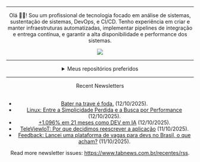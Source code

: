 <div align="center">
<hr>
<p>Olá 👋🏾! Sou um profissional de tecnologia focado em análise de sistemas, sustentação de sistemas, DevOps, e CI/CD. Tenho experiência em criar e manter infraestruturas automatizadas, implementar pipelines de integração e entrega contínua, e garantir a alta disponibilidade e performance dos sistemas.</p>
  <img src="https://media.giphy.com/media/yAGIvCiwPJn5C/giphy.gif">
<hr>
  <details>
  <summary>Meus repositórios preferidos</summary>
  <br />
  Alguns dos meus melhores repositórios:
  <br />
<br />
  <ul><li><a href=https://github.com/commitgeist/aluratube target="_blank" rel="noopener noreferrer">commitgeist/aluratube</a> (<b>0</b> ✨ and <b>0</b> 🍴): Aluratube - Desenvolvido durante a imersão React da Alura no final de 2022</li><li><a href=https://github.com/commitgeist/nlw-ia target="_blank" rel="noopener noreferrer">commitgeist/nlw-ia</a> (<b>0</b> ✨ and <b>0</b> 🍴): Projeto desenvolvido durante a NLW IA - Usando a API da OPENAI</li><li><a href=https://github.com/commitgeist/nlw-journey-ia target="_blank" rel="noopener noreferrer">commitgeist/nlw-journey-ia</a> (<b>0</b> ✨ and <b>0</b> 🍴): NLW IA - Agent de viagens usando python + langchain + GPT</li>
<li>More coming soon :).</li>
</ul>
  </details>
  <hr/>
    <summary>Recent Newsletters</summary>
  <br />
  <ul>
    <li><a href=https://www.tabnews.com.br/VictorReisDavid/bater-na-trave-e-foda target="_blank" rel="noopener noreferrer">Bater na trave é foda.</a> (12/10/2025).</li><li><a href=https://www.tabnews.com.br/sauloFerroMaciel/linux-entre-a-simplicidade-perdida-e-a-busca-por-performance target="_blank" rel="noopener noreferrer">Linux: Entre a Simplicidade Perdida e a Busca por Performance</a> (12/10/2025).</li><li><a href=https://www.tabnews.com.br/frxls/1-096-por-cento-em-21-meses-como-dev-em-ia target="_blank" rel="noopener noreferrer">+1.096% em 21 meses como DEV em IA</a> (12/10/2025).</li><li><a href=https://www.tabnews.com.br/MisterF/repensando-o-comedata-iot-parte1 target="_blank" rel="noopener noreferrer">TeleViewIoT: Por que decidimos reescrever a aplicação</a> (11/10/2025).</li><li><a href=https://www.tabnews.com.br/lealgabriel/feedback-lancei-uma-plataforma-de-vagas-para-devs-no-brasil-o-que-acham target="_blank" rel="noopener noreferrer">Feedback: Lancei uma plataforma de vagas para devs no Brasil, o que acham?</a> (11/10/2025).</li>
  </ul>
<p>Read more newsletter issues: <a href="https://www.tabnews.com.br/recentes/rss">https://www.tabnews.com.br/recentes/rss</a>.</p>
  </details>
